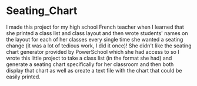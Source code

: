 # Seating_Chart
I made this project for my high school French teacher when I learned that she printed a class list and class layout and then wrote students' names on the layout for each of her classes every single time she wanted a seating change (it was a lot of tedious work, I did it once)! She didn't like the seating chart generator provided by PowerSchool which she had access to so I wrote this little project to take a class list (in the format she had) and generate a seating chart specifically for her classroom and then both display that chart as well as create a text file with the chart that could be easily printed.

